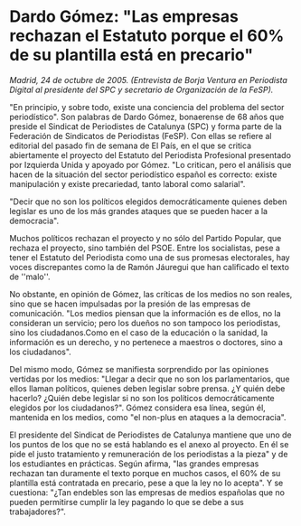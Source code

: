 # Dardo Gómez: "Las empresas rechazan el Estatuto porque el 60% de su plantilla está en precario"

*Madrid, 24 de octubre de 2005. (Entrevista de Borja Ventura en Periodista Digital al presidente del SPC y secretario de Organización de la FeSP).*

"En principio, y sobre todo, existe una conciencia del problema del sector periodístico". Son palabras de Dardo Gómez, bonaerense de 68 años que preside el Sindicat de Periodistes de Catalunya (SPC) y forma parte de la Federación de Sindicatos de Periodistas (FeSP). Con ellas se refiere al editorial del pasado fin de semana de El País, en el que se critica abiertamente el proyecto del Estatuto del Periodista Profesional presentado por Izquierda Unida y apoyado por Gómez. "Lo critican, pero el análisis que hacen de la situación del sector periodístico español es correcto: existe manipulación y existe precariedad, tanto laboral como salarial".

"Decir que no son los políticos elegidos democráticamente quienes deben legislar es uno de los más grandes ataques que se pueden hacer a la democracia".

Muchos políticos rechazan el proyecto y no sólo del Partido Popular, que rechaza el proyecto, sino también del PSOE. Entre los socialistas, pese a tener el Estatuto del Periodista como una de sus promesas electorales, hay voces discrepantes como la de Ramón Jáuregui que han calificado el texto de ''malo''.

No obstante, en opinión de Gómez, las críticas de los medios no son reales, sino que se hacen impulsadas por la presión de las empresas de comunicación. "Los medios piensan que la información es de ellos, no la consideran un servicio; pero los dueños no son tampoco los periodistas, sino los ciudadanos.Como en el caso de la educación o la sanidad, la información es un derecho, y no pertenece a maestros o doctores, sino a los ciudadanos".

Del mismo modo, Gómez se manifiesta sorprendido por las opiniones vertidas por los medios: "Llegar a decir que no son los parlamentarios, que ellos llaman políticos, quienes deben legislar sobre prensa. ¿Y quién debe hacerlo? ¿Quién debe legislar si no son los políticos democráticamente elegidos por los ciudadanos?". Gómez considera esa línea, según él, mantenida en los medios, como "el non-plus en ataques a la democracia".

El presidente del Sindicat de Periodistes de Catalunya mantiene que uno de los puntos de los que no se está hablando es el anexo al proyecto. En él se pide el justo tratamiento y remuneración de los periodistas a la pieza" y de los estudiantes en prácticas. Según afirma, "las grandes empresas rechazan tan duramente el texto porque en muchos casos, el 60% de su plantilla está contratada en precario, pese a que la ley no lo acepta". Y se cuestiona: "¿Tan endebles son las empresas de medios españolas que no pueden permitirse cumplir la ley pagando lo que se debe a sus trabajadores?".
